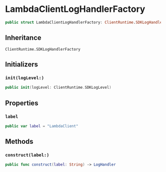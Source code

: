 # LambdaClientLogHandlerFactory

``` swift
public struct LambdaClientLogHandlerFactory: ClientRuntime.SDKLogHandlerFactory 
```

## Inheritance

`ClientRuntime.SDKLogHandlerFactory`

## Initializers

### `init(logLevel:)`

``` swift
public init(logLevel: ClientRuntime.SDKLogLevel) 
```

## Properties

### `label`

``` swift
public var label = "LambdaClient"
```

## Methods

### `construct(label:)`

``` swift
public func construct(label: String) -> LogHandler 
```
